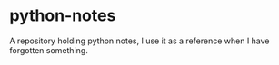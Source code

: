 # python-notes
A repository holding python notes, I use it as a reference when I have forgotten something.
